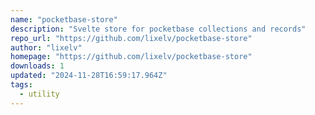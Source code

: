 ```yaml
---
name: "pocketbase-store"
description: "Svelte store for pocketbase collections and records"
repo_url: "https://github.com/lixelv/pocketbase-store"
author: "lixelv"
homepage: "https://github.com/lixelv/pocketbase-store"
downloads: 1
updated: "2024-11-28T16:59:17.964Z"
tags: 
  - utility
---
```

